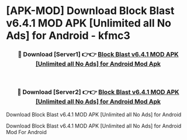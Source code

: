 # [APK-MOD] Download Block Blast v6.4.1 MOD APK [Unlimited all No Ads] for Android - kfmc3


<div align="center">
<h3>🔴 Download [Server1] 👉👉 <a href="https://apk-comot.site?title=Block_Blast_v6.4.1_MOD_APK_[Unlimited_all_No_Ads]_for_Android">Block Blast v6.4.1 MOD APK [Unlimited all No Ads] for Android Mod Apk</a></h3><br>
<h3>🔴 Download [Server2] 👉👉 <a href="https://apk-comot.site?title=Block_Blast_v6.4.1_MOD_APK_[Unlimited_all_No_Ads]_for_Android">Block Blast v6.4.1 MOD APK [Unlimited all No Ads] for Android Mod Apk</a></h3>
</div>



Download Block Blast v6.4.1 MOD APK [Unlimited all No Ads] for Android 

Download Block Blast v6.4.1 MOD APK [Unlimited all No Ads] for Android Mod For Android